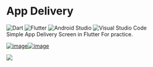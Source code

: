 # App Delivery
![Dart](https://img.shields.io/badge/dart-%230175C2.svg?style=for-the-badge&logo=dart&logoColor=white)
![Flutter](https://img.shields.io/badge/Flutter-%2302569B.svg?style=for-the-badge&logo=Flutter&logoColor=white)
![Android Studio](https://img.shields.io/badge/Android%20Studio-3DDC84.svg?style=for-the-badge&logo=android-studio&logoColor=white)
![Visual Studio Code](https://img.shields.io/badge/Visual%20Studio%20Code-0078d7.svg?style=for-the-badge&logo=visual-studio-code&logoColor=white)
<br>
Simple App Delivery Screen in Flutter For practice.

<a href="https://ibb.co/KsdS6PP"><img src="https://i.ibb.co/B6bFLpp/image.png" alt="image" border="0"></a><a href="https://ibb.co/LCgz4TT"><img src="https://i.ibb.co/TH0BzQQ/image.png" alt="image" border="0"></a>

[![](https://img.shields.io/badge/back%20to%20top-%E2%86%A9-blue)](#shortcuts)
